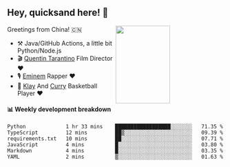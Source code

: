 ## Hey, quicksand here! 🏃
[<img align="right" width="50%" height='180' src="https://quicksandznzn.github.io/image/warriors.jpg">](https://github.com/quicksandznzn)
<!--
[<img align="right" width="50%" src="https://github-readme-stats.vercel.app/api?username=quicksandznzn&theme=dark&show_icons=true">](https://github.com/quicksandznzn)
-->


Greetings from China! 🇨🇳

- ⚒️ Java/GitHub Actions, a little bit Python/Node.js
- 🎬 [Quentin Tarantino](https://www.instagram.com/tarantinoxx/) Film Director ❤️
- 🎙 [Eminem](https://www.instagram.com/eminem/) Rapper ❤️
- 🏀 [Klay](https://www.instagram.com/klaythompson/) And [Curry](https://www.instagram.com/stephencurry30/) Basketball Player ❤️


#### :bar_chart: Weekly development breakdown
<!--START_SECTION:waka-->

```text
Python             1 hr 33 mins    ██████████████████░░░░░░░   71.35 %
TypeScript         12 mins         ██▒░░░░░░░░░░░░░░░░░░░░░░   09.39 %
requirements.txt   10 mins         ██░░░░░░░░░░░░░░░░░░░░░░░   07.71 %
JavaScript         4 mins          █░░░░░░░░░░░░░░░░░░░░░░░░   03.80 %
Markdown           4 mins          █░░░░░░░░░░░░░░░░░░░░░░░░   03.35 %
YAML               2 mins          ▒░░░░░░░░░░░░░░░░░░░░░░░░   01.63 %
```

<!--END_SECTION:waka-->
